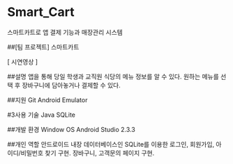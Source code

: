 # Smart_Cart
스마트카트로 앱 결제 기능과 매장관리 시스템



##[팀 프로젝트] 스마트카트

[ 시연영상 ]



##설명
앱을 통해 당일 학생과 교직원 식당의 메뉴 정보를 알 수 있다.
원하는 메뉴를 선택 후 장바구니에 담아놓거나 결제할 수 있다.

##지원
Git
Android Emulator

#3사용 기술
Java
SQLite

##개발 환경
Window OS
Android Studio 2.3.3

##개인 역할
안드로이드 내장 데이터베이스인 SQLite를 이용한 로그인, 회원가입, 아이디/비밀번호 찾기 구현.
장바구니, 고객문의 페이지 구현.
